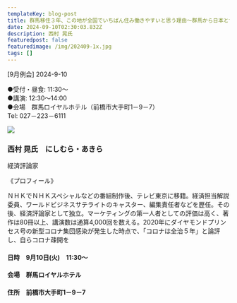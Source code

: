 ```yaml
---
templateKey: blog-post
title: 群馬移住３年、この地が全国でいちばん住み働きやすいと思う理由～群馬から日本と世界の経済を見る～
date: 2024-09-10T02:30:03.832Z
description: 西村 晃氏
featuredpost: false
featuredimage: /img/202409-1x.jpg
tags: []
---
```

\[9月例会] 2024-9-10

●受付・昼食: 11:30〜\
●講演: 12:30〜14:00\
●会場　群馬ロイヤルホテル（前橋市大手町1－9－7）\
Tel: 027－223－6111

![](/img/202409-1x.jpg)

### 西村 晃氏　にしむら・あきら

経済評論家

《プロフィール》

ＮＨＫでＮＨＫスペシャルなどの番組制作後、テレビ東京に移籍。経済担当解説委員、ワールドビジネスサテライトのキャスター、編集責任者などを歴任。その後、経済評論家として独立。マーケティングの第一人者としての評価は高く、著作は80冊以上、講演数は通算4,000回を数える。2020年にダイヤモンドプリンセス号の新型コロナ集団感染が発生した時点で、「コロナは全治５年」と論評し、自らコロナ疎開を

#### 日時　9月10日(火)　11:30〜

#### 会場　群馬ロイヤルホテル

#### 住所　前橋市大手町1－9－7